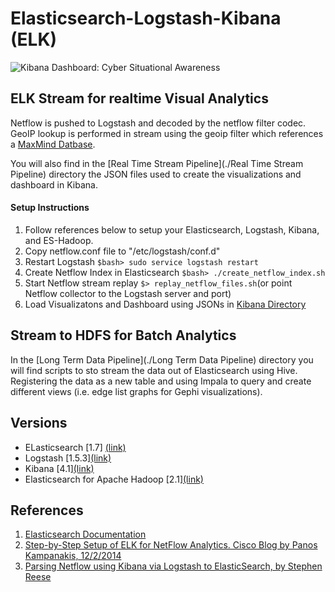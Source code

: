 # Elasticsearch-Logstash-Kibana (ELK)
![Kibana Dashboard: Cyber Situational Awareness](elasticsearch/Dashboard.png)
## ELK Stream for realtime Visual Analytics
Netflow is pushed to Logstash and decoded by the netflow filter codec. GeoIP lookup is performed in stream using the geoip filter which references a [MaxMind Datbase](http://dev.maxmind.com/geoip/legacy/geolite/).

You will also find in the [Real Time Stream Pipeline](./Real Time Stream Pipeline) directory the JSON files used to create the visualizations and dashboard in Kibana.

#### Setup Instructions
1. Follow references below to setup your Elasticsearch, Logstash, Kibana, and ES-Hadoop.
2. Copy netflow.conf file to "/etc/logstash/conf.d"
3. Restart Logstash `$bash> sudo service logstash restart`
4. Create Netflow Index in Elasticsearch `$bash> ./create_netflow_index.sh`
5. Start Netflow stream replay `$> replay_netflow_files.sh`(or point Netflow collector to the Logstash server and port)
6. Load Visualizatons and Dashboard using JSONs in [Kibana Directory](kibana)


## Stream to HDFS for Batch Analytics
In the [Long Term Data Pipeline](./Long Term Data Pipeline) directory you will find scripts to sto stream the data out of Elasticsearch using Hive. Registering the data as a new table and using Impala to query and create different views (i.e. edge list graphs for Gephi visualizations).

## Versions
* ELasticsearch [1.7] [(link)](https://www.elastic.co/products/elasticsearch)
* Logstash [1.5.3][(link)](https://www.elastic.co/products/logstash)
* Kibana [4.1][(link)](https://www.elastic.co/products/kibana)
* Elasticsearch for Apache Hadoop [2.1][(link)](https://www.elastic.co/products/hadoop)

## References
1. [Elasticsearch Documentation](https://www.elastic.co/guide/index.html)
2. [Step-by-Step Setup of ELK for NetFlow Analytics. Cisco Blog by Panos Kampanakis, 12/2/2014](http://blogs.cisco.com/security/step-by-step-setup-of-elk-for-netflow-analytics)
3. [Parsing Netflow using Kibana via Logstash to ElasticSearch, by Stephen Reese](https://www.rsreese.com/parsing-netflow-using-kibana-via-logstash-to-elasticsearch/)
